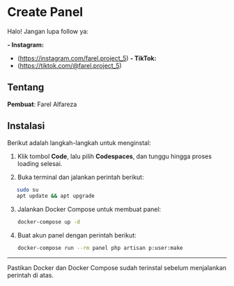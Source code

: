 # Create Panel

Halo! Jangan lupa follow ya:

**- Instagram:**
- (https://instagram.com/farel.project_5)
**- TikTok:**
- (https://tiktok.com/@farel.project_5)

## Tentang

**Pembuat**: Farel Alfareza

## Instalasi

Berikut adalah langkah-langkah untuk menginstal:

1. Klik tombol **Code**, lalu pilih **Codespaces**, dan tunggu hingga proses loading selesai.

2. Buka terminal dan jalankan perintah berikut:

```bash
   sudo su
   apt update && apt upgrade
````

3. Jalankan Docker Compose untuk membuat panel:

   ```bash
   docker-compose up -d
   ```

4. Buat akun panel dengan perintah berikut:

   ```bash
   docker-compose run --rm panel php artisan p:user:make
   ```

---

Pastikan Docker dan Docker Compose sudah terinstal sebelum menjalankan perintah di atas.

